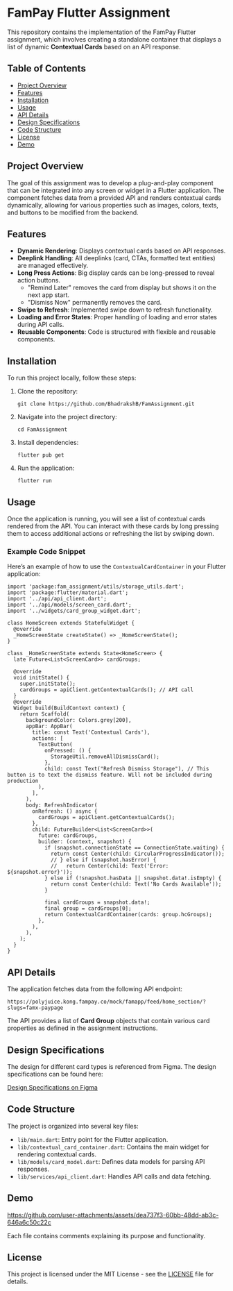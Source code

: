 # FamPay Flutter Assignment

This repository contains the implementation of the FamPay Flutter assignment, which involves creating a standalone container that displays a list of dynamic **Contextual Cards** based on an API response.

## Table of Contents

- [Project Overview](#project-overview)
- [Features](#features)
- [Installation](#installation)
- [Usage](#usage)
- [API Details](#api-details)
- [Design Specifications](#design-specifications)
- [Code Structure](#code-structure)
- [License](#license)
- [Demo](#demo)

## Project Overview

The goal of this assignment was to develop a plug-and-play component that can be integrated into any screen or widget in a Flutter application. The component fetches data from a provided API and renders contextual cards dynamically, allowing for various properties such as images, colors, texts, and buttons to be modified from the backend.

## Features

- **Dynamic Rendering**: Displays contextual cards based on API responses.
- **Deeplink Handling**: All deeplinks (card, CTAs, formatted text entities) are managed effectively.
- **Long Press Actions**: Big display cards can be long-pressed to reveal action buttons.
  - "Remind Later" removes the card from display but shows it on the next app start.
  - "Dismiss Now" permanently removes the card.
- **Swipe to Refresh**: Implemented swipe down to refresh functionality.
- **Loading and Error States**: Proper handling of loading and error states during API calls.
- **Reusable Components**: Code is structured with flexible and reusable components.

## Installation

To run this project locally, follow these steps:

1. Clone the repository:
   ```
   git clone https://github.com/BhadrakshB/FamAssignment.git
   ```

2. Navigate into the project directory:
   ```
   cd FamAssignment
   ```

3. Install dependencies:
   ```
   flutter pub get
   ```

4. Run the application:
   ```
   flutter run
   ```

## Usage

Once the application is running, you will see a list of contextual cards rendered from the API. You can interact with these cards by long pressing them to access additional actions or refreshing the list by swiping down.

### Example Code Snippet

Here’s an example of how to use the `ContextualCardContainer` in your Flutter application:

```
import 'package:fam_assignment/utils/storage_utils.dart';
import 'package:flutter/material.dart';
import '../api/api_client.dart';
import '../api/models/screen_card.dart';
import '../widgets/card_group_widget.dart';

class HomeScreen extends StatefulWidget {
  @override
  _HomeScreenState createState() => _HomeScreenState();
}

class _HomeScreenState extends State<HomeScreen> {
  late Future<List<ScreenCard>> cardGroups;

  @override
  void initState() {
    super.initState();
    cardGroups = apiClient.getContextualCards(); // API call
  }
  @override
  Widget build(BuildContext context) {
    return Scaffold(
      backgroundColor: Colors.grey[200],
      appBar: AppBar(
        title: const Text('Contextual Cards'),
        actions: [
          TextButton(
            onPressed: () {
              StorageUtil.removeAllDismissCard();
            },
            child: const Text("Refresh Dismiss Storage"), // This button is to text the dismiss feature. Will not be included during production
          ),
        ],
      ),
      body: RefreshIndicator(
        onRefresh: () async {
          cardGroups = apiClient.getContextualCards();
        },
        child: FutureBuilder<List<ScreenCard>>(
          future: cardGroups,
          builder: (context, snapshot) {
            if (snapshot.connectionState == ConnectionState.waiting) {
              return const Center(child: CircularProgressIndicator());
              // } else if (snapshot.hasError) {
              //   return Center(child: Text('Error: ${snapshot.error}'));
            } else if (!snapshot.hasData || snapshot.data!.isEmpty) {
              return const Center(child: Text('No Cards Available'));
            }

            final cardGroups = snapshot.data!;
            final group = cardGroups[0];
            return ContextualCardContainer(cards: group.hcGroups);
          },
        ),
      ),
    );
  }
}

```

## API Details

The application fetches data from the following API endpoint:

```
https://polyjuice.kong.fampay.co/mock/famapp/feed/home_section/?slugs=famx-paypage
```

The API provides a list of **Card Group** objects that contain various card properties as defined in the assignment instructions.

## Design Specifications

The design for different card types is referenced from Figma. The design specifications can be found here:

[Design Specifications on Figma](https://www.figma.com/file/AvK2BRGwMTv4kQab5ymJ0K/AAL3-Android-assignment-Design-Specs)

## Code Structure

The project is organized into several key files:

- `lib/main.dart`: Entry point for the Flutter application.
- `lib/contextual_card_container.dart`: Contains the main widget for rendering contextual cards.
- `lib/models/card_model.dart`: Defines data models for parsing API responses.
- `lib/services/api_client.dart`: Handles API calls and data fetching.

## Demo


https://github.com/user-attachments/assets/dea737f3-60bb-48dd-ab3c-646a6c50c22c


  
Each file contains comments explaining its purpose and functionality.

## License

This project is licensed under the MIT License - see the [LICENSE](LICENSE) file for details.
